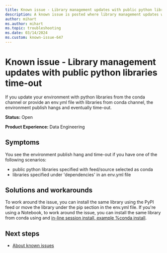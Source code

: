 ```yaml
---
title: Known issue - Library management updates with public python libraries time-out
description: A known issue is posted where library management updates with public python libraries time-out.
author: mihart
ms.author: mihart
ms.topic: troubleshooting  
ms.date: 03/14/2024
ms.custom: known-issue-647
---
```


# Known issue - Library management updates with public python libraries time-out

If you update your environment with python libraries from the conda channel or provide an env.yml file with libraries from conda channel, the environment publish hangs and eventually time-out.

**Status:** Open

**Product Experience:** Data Engineering

## Symptoms

You see the environment publish hang and time-out if you have one of the following scenarios:

- public python libraries specified with feed/source selected as conda
- libraries specified under 'dependencies' in an env.yml file

## Solutions and workarounds

To work around the issue, you can install the same library using the PyPI feed or move the library under the pip section in the env.yml file.
If you're using a Notebook, to work around the issue, you can install the same library from conda using and [in-line session install, example %conda install](/fabric/data-engineering/library-management#in-line-installation).

## Next steps

- [About known issues](https://support.fabric.microsoft.com/known-issues)
